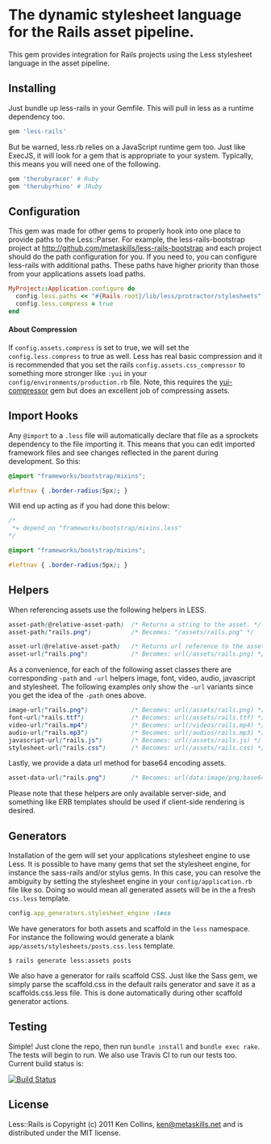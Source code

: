 # The dynamic stylesheet language for the Rails asset pipeline.

This gem provides integration for Rails projects using the Less stylesheet language in the asset pipeline.



## Installing

Just bundle up less-rails in your Gemfile. This will pull in less as a runtime dependency too.

```ruby
gem 'less-rails'
```

But be warned, less.rb relies on a JavaScript runtime gem too. Just like ExecJS, it will look for a gem that is appropriate to your system. Typically, this means you will need one of the following.

```ruby
gem 'therubyracer' # Ruby
gem 'therubyrhino' # JRuby
```


## Configuration

This gem was made for other gems to properly hook into one place to provide paths to the Less::Parser. For example, the less-rails-bootstrap project at http://github.com/metaskills/less-rails-bootstrap and each project should do the path configuration for you. If you need to, you can configure less-rails with additional paths. These paths have higher priority than those from your applications assets load paths.

```ruby
MyProject::Application.configure do
  config.less.paths << "#{Rails.root}/lib/less/protractor/stylesheets"
  config.less.compress = true
end
```

#### About Compression

If `config.assets.compress` is set to true, we will set the `config.less.compress` to true as well. Less has real basic compression and it is recommended that you set the rails `config.assets.css_compressor` to something more stronger like `:yui` in your `config/environments/production.rb` file. Note, this requires the [yui-compressor](https://rubygems.org/gems/yui-compressor) gem but does an excellent job of compressing assets.



## Import Hooks

Any `@import` to a `.less` file will automatically declare that file as a sprockets dependency to the file importing it. This means that you can edit imported framework files and see changes reflected in the parent during development. So this:

```css
@import "frameworks/bootstrap/mixins";

#leftnav { .border-radius(5px); }
```

Will end up acting as if you had done this below:

```css
/*
 *= depend_on "frameworks/bootstrap/mixins.less"
*/

@import "frameworks/bootstrap/mixins";

#leftnav { .border-radius(5px); }
```



## Helpers

When referencing assets use the following helpers in LESS.

```css
asset-path(@relative-asset-path)  /* Returns a string to the asset. */
asset-path("rails.png")           /* Becomes: "/assets/rails.png" */

asset-url(@relative-asset-path)   /* Returns url reference to the asset. */
asset-url("rails.png")            /* Becomes: url(/assets/rails.png) */
```

As a convenience, for each of the following asset classes there are corresponding `-path` and `-url` helpers image, font, video, audio, javascript and stylesheet. The following examples only show the `-url` variants since you get the idea of the `-path` ones above.

```css
image-url("rails.png")            /* Becomes: url(/assets/rails.png) */
font-url("rails.ttf")             /* Becomes: url(/assets/rails.ttf) */
video-url("rails.mp4")            /* Becomes: url(/videos/rails.mp4) */
audio-url("rails.mp3")            /* Becomes: url(/audios/rails.mp3) */
javascript-url("rails.js")        /* Becomes: url(/assets/rails.js) */
stylesheet-url("rails.css")       /* Becomes: url(/assets/rails.css) */
```

Lastly, we provide a data url method for base64 encoding assets.

```css
asset-data-url("rails.png")       /* Becomes: url(data:image/png;base64,iVBORw0K...) */
```

Please note that these helpers are only available server-side, and something like ERB templates should be used if client-side rendering is desired.



## Generators

Installation of the gem will set your applications stylesheet engine to use Less. It is possible to have many gems that set the stylesheet engine, for instance the sass-rails and/or stylus gems. In this case, you can resolve the ambiguity by setting the stylesheet engine in your `config/application.rb` file like so. Doing so would mean all generated assets will be in the a fresh `css.less` template.

```ruby
config.app_generators.stylesheet_engine :less
```

We have generators for both assets and scaffold in the `less` namespace. For instance the following would generate a blank `app/assets/stylesheets/posts.css.less` template.

```
$ rails generate less:assets posts
```

We also have a generator for rails scaffold CSS. Just like the Sass gem, we simply parse the scaffold.css in the default rails generator and save it as a scaffolds.css.less file. This is done automatically during other scaffold generator actions.



## Testing

Simple! Just clone the repo, then run `bundle install` and `bundle exec rake`. The tests will begin to run. We also use Travis CI to run our tests too. Current build status is:

[![Build Status](https://secure.travis-ci.org/metaskills/less-rails.png)](http://travis-ci.org/metaskills/less-rails)



## License

Less::Rails is Copyright (c) 2011 Ken Collins, <ken@metaskills.net> and is distributed under the MIT license.

